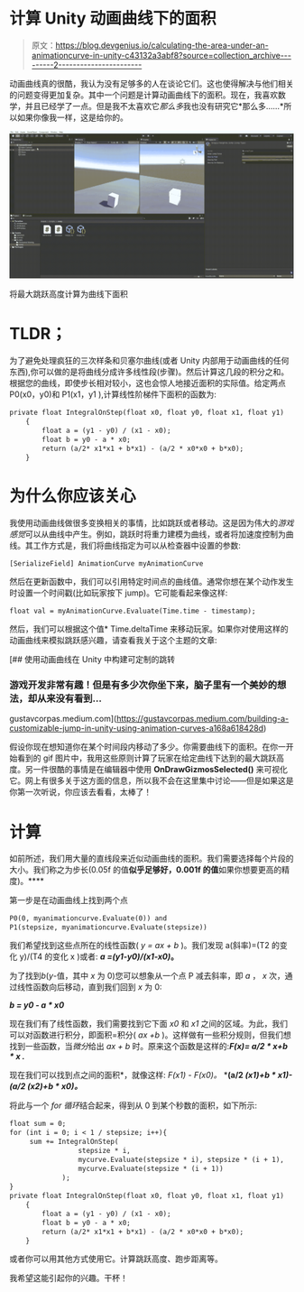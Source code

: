 # 计算 Unity 动画曲线下的面积

> 原文：<https://blog.devgenius.io/calculating-the-area-under-an-animationcurve-in-unity-c43132a3abf8?source=collection_archive---------2----------------------->

动画曲线真的很酷，我认为没有足够多的人在谈论它们。这也使得解决与他们相关的问题变得更加复杂。其中一个问题是计算动画曲线下的面积。现在，我喜欢数学，并且已经学了一点。但是我不太喜欢它*那么多*我也没有研究它*那么多……*所以如果你像我一样，这是给你的。

![](img/3ede4306d842ede6b792c943904af091.png)

将最大跳跃高度计算为曲线下面积

# TLDR；

为了避免处理疯狂的三次样条和贝塞尔曲线(或者 Unity 内部用于动画曲线的任何东西),你可以做的是将曲线分成许多线性段(步骤)。然后计算这几段的积分之和。根据您的曲线，即使步长相对较小，这也会惊人地接近面积的实际值。给定两点 P0(x0，y0)和 P1(x1，y1 ),计算线性阶梯件下面积的函数为:

```
private float IntegralOnStep(float x0, float y0, float x1, float y1)
    {
        float a = (y1 - y0) / (x1 - x0);
        float b = y0 - a * x0;
        return (a/2* x1*x1 + b*x1) - (a/2 * x0*x0 + b*x0);
    }
```

# 为什么你应该关心

我使用动画曲线做很多变换相关的事情，比如跳跃或者移动。这是因为伟大的*游戏感觉*可以从曲线中产生。例如，跳跃时将重力建模为曲线，或者将加速度控制为曲线。其工作方式是，我们将曲线指定为可以从检查器中设置的参数:

```
[SerializeField] AnimationCurve myAnimationCurve
```

然后在更新函数中，我们可以引用特定时间点的曲线值。通常你想在某个动作发生时设置一个时间戳(比如玩家按下 jump)。它可能看起来像这样:

```
float val = myAnimationCurve.Evaluate(Time.time - timestamp);
```

然后，我们可以根据这个值* Time.deltaTime 来移动玩家。如果你对使用这样的动画曲线来模拟跳跃感兴趣，请查看我关于这个主题的文章:

[](https://gustavcorpas.medium.com/building-a-customizable-jump-in-unity-using-animation-curves-a168a618428d) [## 使用动画曲线在 Unity 中构建可定制的跳转

### 游戏开发非常有趣！但是有多少次你坐下来，脑子里有一个美妙的想法，却从来没有看到…

gustavcorpas.medium.com](https://gustavcorpas.medium.com/building-a-customizable-jump-in-unity-using-animation-curves-a168a618428d) 

假设你现在想知道你在某个时间段内移动了多少。你需要曲线下的面积。在你一开始看到的 gif 图片中，我用这些原则计算了玩家在给定曲线下达到的最大跳跃高度。另一件很酷的事情是在编辑器中使用 **OnDrawGizmosSelected()** 来可视化它。网上有很多关于这方面的信息，所以我不会在这里集中讨论——但是如果这是你第一次听说，你应该去看看，太棒了！

# 计算

如前所述，我们用大量的直线段来近似动画曲线的面积。我们需要选择每个片段的大小。我们称之为步长(0.05f 的值**似乎足够好，0.001f 的值**如果你想要更高的精度)。****

第一步是在动画曲线上找到两个点

```
P0(0, myanimationcurve.Evaluate(0)) and 
P1(stepsize, myanimationcurve.Evaluate(stepsize))
```

我们希望找到这些点所在的线性函数( *y = ax + b* )。我们发现 a(斜率)=(T2 的变化 y)/(T4 的变化 x )或者:
***a =(y1-y0)/(x1-x0)*。**

为了找到*b*(*y*-值，其中 *x* 为 0)您可以想象从一个点 P 减去斜率，即 *a* ， *x* 次，通过线性函数向后移动，直到我们回到 *x* 为 0:

***b = y0 - a * x0***

现在我们有了线性函数，我们需要找到它下面 *x0* 和 *x1* 之间的区域。为此，我们可以对函数进行积分，即面积=积分( *ax +b* )。这样做有一些积分规则，但我们想找到一些函数，当*微分*给出 *ax + b* 时。原来这个函数是这样的:***F(x)= a/2 * x+b * x .***

现在我们可以找到点之间的面积*，就像这样: *F(x1) - F(x0)。* ***(a/2 *(x1)+b * x1)-(a/2 *(x2)+b * x0)。****

将此与一个 *for 循环*结合起来，得到从 0 到某个秒数的面积，如下所示:

```
float sum = 0;
for (int i = 0; i < 1 / stepsize; i++){
     sum += IntegralOnStep(
                 stepsize * i, 
                 mycurve.Evaluate(stepsize * i), stepsize * (i + 1),                                                                                                                                     
                 mycurve.Evaluate(stepsize * (i + 1))
             );
}
private float IntegralOnStep(float x0, float y0, float x1, float y1)
    {
        float a = (y1 - y0) / (x1 - x0);
        float b = y0 - a * x0;
        return (a/2* x1*x1 + b*x1) - (a/2 * x0*x0 + b*x0);
    }
```

或者你可以用其他方式使用它。计算跳跃高度、跑步距离等。

我希望这能引起你的兴趣。干杯！